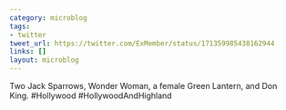```yaml
---
category: microblog
tags:
- twitter
tweet_url: https://twitter.com/ExMember/status/171359985438162944
links: []
layout: microblog
---
```

Two Jack Sparrows, Wonder Woman, a female Green Lantern, and Don King. #Hollywood #HollywoodAndHighland
